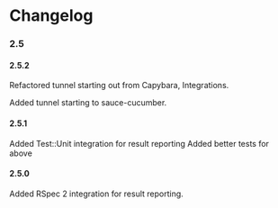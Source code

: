 # Changelog

### 2.5
#### 2.5.2
Refactored tunnel starting out from Capybara, Integrations.

Added tunnel starting to sauce-cucumber.
#### 2.5.1
Added Test::Unit integration for result reporting
Added better tests for above

#### 2.5.0
Added RSpec 2 integration for result reporting.
